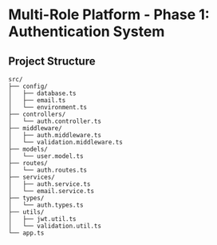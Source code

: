 # Multi-Role Platform - Phase 1: Authentication System

## Project Structure

```
src/
├── config/
│   ├── database.ts
│   ├── email.ts
│   └── environment.ts
├── controllers/
│   └── auth.controller.ts
├── middleware/
│   ├── auth.middleware.ts
│   └── validation.middleware.ts
├── models/
│   └── user.model.ts
├── routes/
│   └── auth.routes.ts
├── services/
│   ├── auth.service.ts
│   └── email.service.ts
├── types/
│   └── auth.types.ts
├── utils/
│   ├── jwt.util.ts
│   └── validation.util.ts
└── app.ts
```
